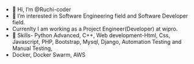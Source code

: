 - 👋 Hi, I’m @Ruchi-coder
- 👀 I’m interested in Software Engineering field and Software Developer field.
- Currenlty I am working as a Project Engineer(Developer) at wipro.
- 🌱 Skills- Python Advanced, C++, Web development-Html, Css, Javascript, PHP, Bootstrap, Mysql, Django, Automation Testing and Manual Testing,
- Docker, Docker Swarm, AWS



<!---
Ruchi-coder/Ruchi-coder is a ✨ special ✨ repository because its `README.md` (this file) appears on your GitHub profile.
You can click the Preview link to take a look at your changes.
--->
